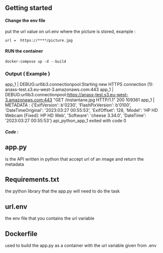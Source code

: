 ## Getting started

#### Change the env file

put the url value on url.env where the picture is stored, example : 
```
url =  https://****/picture.jpg
```
#### RUN the container
```
docker-compose up -d --build 
```

### Output ( Example )

app_1  | DEBUG:urllib3.connectionpool:Starting new HTTPS connection (1): anass-test.s3.eu-west-3.amazonaws.com:443
app_1  | DEBUG:urllib3.connectionpool:https://anass-test.s3.eu-west-3.amazonaws.com:443 "GET /instantane.jpg HTTP/1.1" 200 109361
app_1  | METADATA :  {'ExifVersion': b'0230', 'FlashPixVersion': b'0100', 'DateTimeOriginal': '2023:03:27 00:55:53', 'ExifOffset': 128, 'Model': 'HP HD Webcam [Fixed]: HP HD Web', 'Software': 'cheese 3.34.0', 'DateTime': '2023:03:27 00:55:53'}
api_python_app_1 exited with code 0



##### Code :

## app.py 

is the API written in python that accept url of an image and return the metadata

## Requirements.txt

the python library that the app.py will need to do the task 

## url.env 

the env file that you contains the url variable 

## Dockerfile

used to build the app.py as a container with the url variable given from .env 

